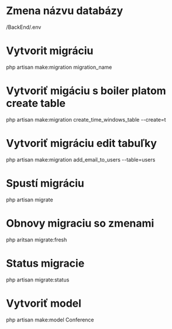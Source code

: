 # Zmena názvu databázy
/BackEnd/.env

# Vytvorit migráciu
php artisan make:migration migration_name

# Vytvoriť migáciu s boiler platom create table
php artisan make:migration create_time_windows_table --create=t

# Vytvoriť migráciu edit tabuľky 
php artisan make:migration add_email_to_users --table=users

# Spustí migráciu
php artisan migrate

# Obnovy migraciu so zmenami
php aritsan migrate:fresh

# Status migracie
php artisan migrate:status

# Vytvoriť model
php artisan make:model Conference